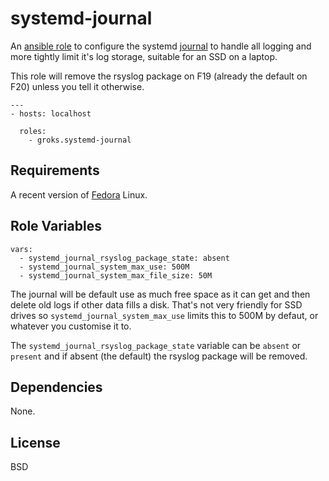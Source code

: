 systemd-journal
========

An [ansible role](https://galaxy.ansibleworks.com/list#/roles/221) to configure
the systemd [journal](http://0pointer.de/blog/projects/systemctl-journal.html)
to handle all logging and more tightly limit it's log storage, suitable for an
SSD on a laptop.

This role will remove the rsyslog package on F19 (already the default on F20)
unless you tell it otherwise.

    ---
    - hosts: localhost

      roles:
        - groks.systemd-journal

Requirements
------------

A recent version of [Fedora](https://fedoraproject.org/get-fedora) Linux.

Role Variables
--------------

    vars:
      - systemd_journal_rsyslog_package_state: absent
      - systemd_journal_system_max_use: 500M
      - systemd_journal_system_max_file_size: 50M

The journal will be default use as much free space as it can get and then delete
old logs if other data fills a disk. That's not very friendly for SSD drives so
`systemd_journal_system_max_use` limits this to 500M by defaut, or whatever you
customise it to.

The `systemd_journal_rsyslog_package_state` variable can be `absent` or
`present` and if absent (the default) the rsyslog package will be removed.

Dependencies
------------

None.

License
-------

BSD
